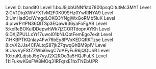 Level 0: bandit0
Level 1:boJ9jbbUNNfktd7800psqOltutMc3MY1
Level 2:CV1DtqXWVFXTvM2F0K09SHz0YwRINYA9
Level 3:UmHadQclWmgdLOKQ3YNgjWxGoRMb5luK
Level 4:pIwrPrtPN36QITSp3EQaw936yaFoFgAB
Level 5:koReBOKuIDDepwhWk7jZCORTdopnAYKh
Level 6:DXjZPULLxYr17uwoI01bNLQbtFemEgo7exit
Level 7:HKBPTKQnIay4Fw76bEy8PVxKEDQRKTzse
Level 8:cvX2JJa4CFALtqS87jk27qwqGhBM9plV
Level 9:UsvVyFSfZZWbi6wgC7dAFyFuR6jQQUhR
Level 10:truKLdjsbJ5g7yyJ2X2ROo3a5HQJFuLK
Level 11:IFukwKGsFW8MOq31RFqrxE1hxTNEbUPR
